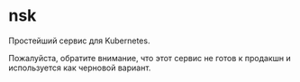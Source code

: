 # nsk

Простейший сервис для Kubernetes.

Пожалуйста, обратите внимание, что этот сервис не готов к продакшн и используется как черновой вариант.
